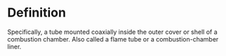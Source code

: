 # Definition

Specifically, a tube mounted coaxially inside the outer cover or shell
of a combustion chamber. Also called a flame tube or a
combustion-chamber liner.
